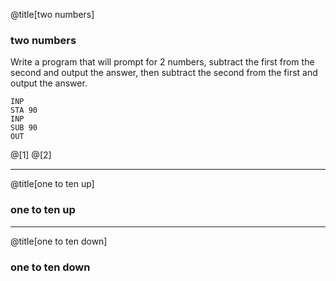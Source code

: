 @title[two numbers]
### two numbers
Write a program that will prompt for 2 numbers, subtract the first from the second and output the answer, then subtract the second from the first and output the answer.
```
INP
STA 90
INP
SUB 90
OUT
```
@[1]
@[2]

---
@title[one to ten up]
### one to ten up

---
@title[one to ten down]
### one to ten down
